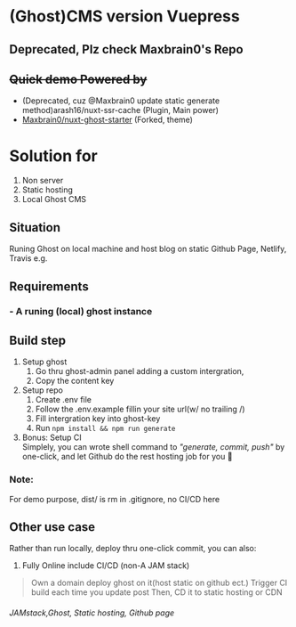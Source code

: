 # (Ghost)CMS version Vuepress  
## Deprecated, Plz check Maxbrain0's Repo
## ~~Quick demo Powered by~~ 
- (Deprecated, cuz @Maxbrain0 update static generate method)arash16/nuxt-ssr-cache (Plugin, Main power)
- [Maxbrain0/nuxt-ghost-starter](https://github.com/JacobSNGoodwin/nuxt-ghost-starter) (Forked, theme)

# Solution for
1. Non server
2. Static hosting
3. Local Ghost CMS
## Situation
Runing Ghost on local machine and host blog on static Github Page, Netlify, Travis e.g.

## Requirements
### - A runing (local) ghost instance 

## Build step

1. Setup ghost  
    1. Go thru ghost-admin panel adding a custom intergration, 
    2. Copy the content key 
2. Setup repo 
    1. Create .env file 
    2. Follow the .env.example fillin your site url(w/ no trailing /)
    3. Fill intergration key into ghost-key
    4. Run `npm install && npm run generate`
3. Bonus: Setup CI  
Simplely, you can wrote shell command to *"generate, commit, push"* by one-click, and let Github do the rest hosting job for you :tada:

### Note:
For demo purpose, dist/ is rm in .gitignore, no CI/CD here  

## Other use case
Rather than run locally, deploy thru one-click commit, you can also:

1. Fully Online include CI/CD (non-A JAM stack)
> Own a domain deploy ghost on it(host static on github ect.)
> Trigger CI build each time you update post
> Then, CD it to static hosting or CDN



###### JAMstack,Ghost, Static hosting, Github page 

